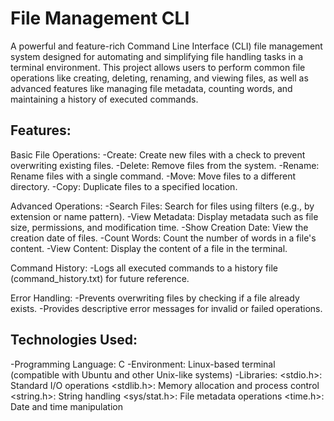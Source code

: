 # File Management CLI
A powerful and feature-rich Command Line Interface (CLI) file management system designed for automating and simplifying file handling tasks in a terminal environment. This project allows users to perform common file operations like creating, deleting, renaming, and viewing files, as well as advanced features like managing file metadata, counting words, and maintaining a history of executed commands.

## Features:
Basic File Operations:
-Create: Create new files with a check to prevent overwriting existing files.
-Delete: Remove files from the system.
-Rename: Rename files with a single command.
-Move: Move files to a different directory.
-Copy: Duplicate files to a specified location.

Advanced Operations:
-Search Files: Search for files using filters (e.g., by extension or name pattern).
-View Metadata: Display metadata such as file size, permissions, and modification time.
-Show Creation Date: View the creation date of files.
-Count Words: Count the number of words in a file's content.
-View Content: Display the content of a file in the terminal.

Command History:
-Logs all executed commands to a history file (command_history.txt) for future reference.

Error Handling:
-Prevents overwriting files by checking if a file already exists.
-Provides descriptive error messages for invalid or failed operations.

## Technologies Used:
-Programming Language: C
-Environment: Linux-based terminal (compatible with Ubuntu and other Unix-like systems)
-Libraries:
<stdio.h>: Standard I/O operations
<stdlib.h>: Memory allocation and process control
<string.h>: String handling
<sys/stat.h>: File metadata operations
<time.h>: Date and time manipulation
